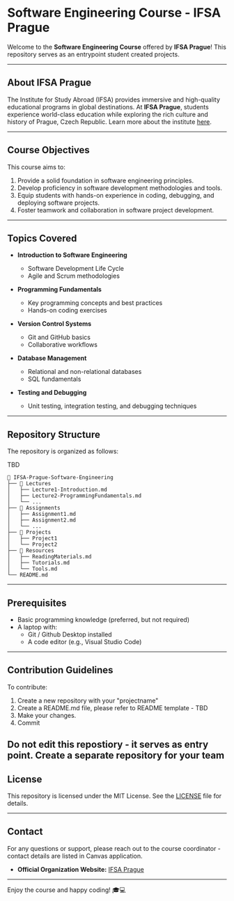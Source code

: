 # Software Engineering Course - IFSA Prague

Welcome to the **Software Engineering Course** offered by **IFSA Prague**! This repository serves as an entrypoint student created projects. 

---

## About IFSA Prague

The Institute for Study Abroad (IFSA) provides immersive and high-quality educational programs in global destinations. At **IFSA Prague**, students experience world-class education while exploring the rich culture and history of Prague, Czech Republic. Learn more about the institute [here](https://ifsa-butler.org/programs/ifsa-study-in-prague/).

---

## Course Objectives

This course aims to:

1. Provide a solid foundation in software engineering principles.
2. Develop proficiency in software development methodologies and tools.
3. Equip students with hands-on experience in coding, debugging, and deploying software projects.
4. Foster teamwork and collaboration in software project development.

---

## Topics Covered

- **Introduction to Software Engineering**
  - Software Development Life Cycle
  - Agile and Scrum methodologies

- **Programming Fundamentals**
  - Key programming concepts and best practices
  - Hands-on coding exercises

- **Version Control Systems**
  - Git and GitHub basics
  - Collaborative workflows

- **Database Management**
  - Relational and non-relational databases
  - SQL fundamentals

- **Testing and Debugging**
  - Unit testing, integration testing, and debugging techniques

---

## Repository Structure

The repository is organized as follows:

TBD 
```
📁 IFSA-Prague-Software-Engineering
├── 📂 Lectures
│   ├── Lecture1-Introduction.md
│   ├── Lecture2-ProgrammingFundamentals.md
│   └── ...
├── 📂 Assignments
│   ├── Assignment1.md
│   ├── Assignment2.md
│   └── ...
├── 📂 Projects
│   ├── Project1
│   └── Project2
├── 📂 Resources
│   ├── ReadingMaterials.md
│   ├── Tutorials.md
│   └── Tools.md
└── README.md
```

---
<!-- 
## How to Use this Repository

1. **Clone the repository:**

   ```bash
   git clone https://github.com/YourUsername/IFSA-Prague-Software-Engineering.git
   ```

2. **Navigate through folders** to access lecture notes, assignments, and project details.

3. **Contribute** by submitting pull requests for any enhancements or additional materials.

---
-->

## Prerequisites

- Basic programming knowledge (preferred, but not required)
- A laptop with:
  - Git / Github Desktop installed
  - A code editor (e.g., Visual Studio Code)

---

## Contribution Guidelines

To contribute:

1. Create a new repository with your "projectname"
2. Create a README.md file, please refer to README template - TBD
3. Make your changes.
4. Commit

Do not edit this repostiory - it serves as entry point. Create a separate repository for your team
---

## License

This repository is licensed under the MIT License. See the [LICENSE](LICENSE) file for details.

---

## Contact

For any questions or support, please reach out to the course coordinator - contact details are listed in Canvas application. 

- **Official Organization Website:** [IFSA Prague](https://ifsa-butler.org/programs/ifsa-study-in-prague/)

---

Enjoy the course and happy coding! 🎓💻
